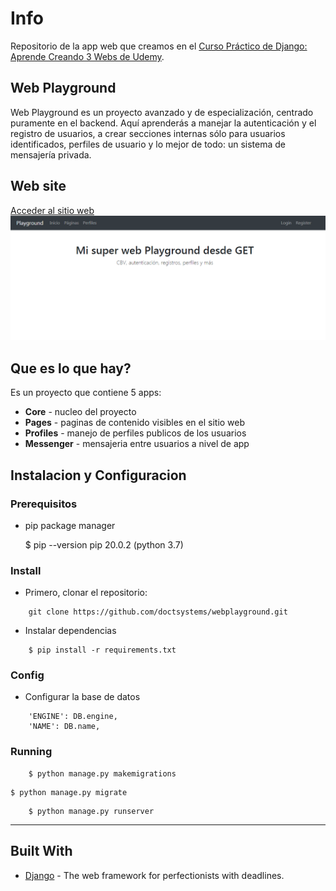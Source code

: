 # Info

Repositorio de la app web que creamos en el [Curso Práctico de Django: Aprende Creando 3 Webs de Udemy](https://www.udemy.com/course/curso-django-2-practico-desarrollo-web-python-3/).

## Web Playground

Web Playground es un proyecto avanzado y de especialización, centrado puramente en el backend. Aquí aprenderás a manejar la autenticación y el registro de usuarios, a crear secciones internas sólo para usuarios identificados, perfiles de usuario y lo mejor de todo: un sistema de mensajería privada.

## Web site

[Acceder al sitio web](https://diegoosvaldo85.pythonanywhere.com/)
<img   src="https://github.com/doctsystems/webplayground/blob/dae1158a951a8608d470b18a114c812f82ce7e9d/screenshot.png" />

## Que es lo que hay?

Es un proyecto que contiene 5 apps:

- __Core__ - nucleo del proyecto
- __Pages__ - paginas de contenido visibles en el sitio web
- __Profiles__ - manejo de perfiles publicos de los usuarios
- __Messenger__ - mensajeria entre usuarios a nivel de app

## Instalacion y Configuracion

### Prerequisitos

- pip package manager 

    $ pip --version
    pip 20.0.2 (python 3.7)

### Install

- Primero, clonar el repositorio:
```
    git clone https://github.com/doctsystems/webplayground.git
```

- Instalar dependencias
```
    $ pip install -r requirements.txt
```

### Config

- Configurar la base de datos
```
    'ENGINE': DB.engine,
    'NAME': DB.name,
```

### Running

```
    $ python manage.py makemigrations
```
    $ python manage.py migrate
```
    $ python manage.py runserver
```
---
## Built With
* [Django](https://www.djangoproject.com/) - The web framework for perfectionists with deadlines.
